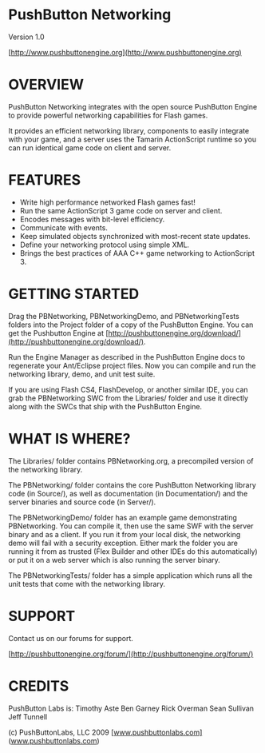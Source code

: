 # PushButton Networking

Version 1.0

[http://www.pushbuttonengine.org](http://www.pushbuttonengine.org)

# OVERVIEW

PushButton Networking integrates with the open source PushButton Engine to 
provide powerful networking capabilities for Flash games.

It provides an efficient networking library, components to easily integrate with
your game, and a server uses the Tamarin ActionScript runtime so you can run
identical game code on client and server. 

# FEATURES
   * Write high performance networked Flash games fast!
   * Run the same ActionScript 3 game code on server and client. 
   * Encodes messages with bit-level efficiency.
   * Communicate with events.
   * Keep simulated objects synchronized with most-recent state updates.
   * Define your networking protocol using simple XML.
   * Brings the best practices of AAA C++ game networking to ActionScript 3.

# GETTING STARTED

Drag the PBNetworking, PBNetworkingDemo, and PBNetworkingTests folders into the
Project folder of a copy of the PushButton Engine. You can get the Pushbutton
Engine at [http://pushbuttonengine.org/download/](http://pushbuttonengine.org/download/).

Run the Engine Manager as described in the PushButton Engine docs to regenerate 
your Ant/Eclipse project files. Now you can compile and run the networking library, 
demo, and unit test suite.

If you are using Flash CS4, FlashDevelop, or another similar IDE, you can grab
the PBNetworking SWC from the Libraries/ folder and use it directly along with
the SWCs that ship with the PushButton Engine.

# WHAT IS WHERE?

The Libraries/ folder contains PBNetworking.org, a precompiled version of the 
networking library.

The PBNetworking/ folder contains the core PushButton Networking library code 
(in Source/), as well as documentation (in Documentation/) and the server 
binaries and source code (in Server/).

The PBNetworkingDemo/ folder has an example game demonstrating PBNetworking. You
can compile it, then use the same SWF with the server binary and as a client. If
you run it from your local disk, the networking demo will fail with a security
exception. Either mark the folder you are running it from as trusted (Flex Builder
and other IDEs do this automatically) or put it on a web server which is also
running the server binary.

The PBNetworkingTests/ folder has a simple application which runs all the unit
tests that come with the networking library.

# SUPPORT

Contact us on our forums for support.

[http://pushbuttonengine.org/forum/](http://pushbuttonengine.org/forum/)

# CREDITS

PushButton Labs is:
   Timothy Aste
   Ben Garney
   Rick Overman
   Sean Sullivan
   Jeff Tunnell

(c) PushButtonLabs, LLC 2009
[www.pushbuttonlabs.com] (www.pushbuttonlabs.com)
